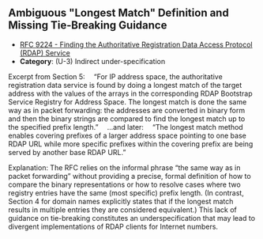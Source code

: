 ## Ambiguous "Longest Match" Definition and Missing Tie‐Breaking Guidance

- [RFC 9224 - Finding the Authoritative Registration Data Access Protocol (RDAP) Service](https://www.rfc-editor.org/rfc/rfc9224)
- **Category**: (U-3) Indirect under-specification

Excerpt from Section 5:
 “For IP address space, the authoritative registration data service is found by doing a longest match of the target address with the values of the arrays in the corresponding RDAP Bootstrap Service Registry for Address Space. The longest match is done the same way as in packet forwarding: the addresses are converted in binary form and then the binary strings are compared to find the longest match up to the specified prefix length.”
 …and later:
 “The longest match method enables covering prefixes of a larger address space pointing to one base RDAP URL while more specific prefixes within the covering prefix are being served by another base RDAP URL.”

Explanation:
The RFC relies on the informal phrase “the same way as in packet forwarding” without providing a precise, formal definition of how to compare the binary representations or how to resolve cases where two registry entries have the same (most specific) prefix length. (In contrast, Section 4 for domain names explicitly states that if the longest match results in multiple entries they are considered equivalent.) This lack of guidance on tie-breaking constitutes an underspecification that may lead to divergent implementations of RDAP clients for Internet numbers.
